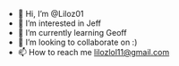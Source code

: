 - 👋 Hi, I’m @Liloz01
- 👀 I’m interested in Jeff
- 🌱 I’m currently learning Geoff
- 💞️ I’m looking to collaborate on :)
- 📫 How to reach me lilozlol11@gmail.com

<!---
Liloz01/Liloz01 is a ✨ special ✨ repository because its `README.md` (this file) appears on your GitHub profile.
You can click the Preview link to take a look at your changes.
--->

